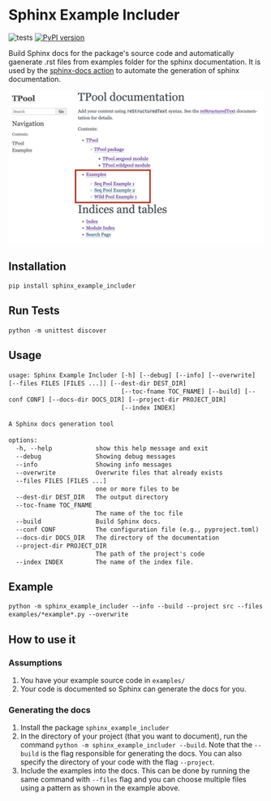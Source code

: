 # Sphinx Example Includer

![tests](../../actions/workflows/python-package.yml/badge.svg)
[![PyPI version](https://badge.fury.io/py/sphinx-example-includer.svg?kill-cache=1)](https://badge.fury.io/py/sphinx-example-includer)

Build Sphinx docs for the package's source code and 
automatically gaenerate .rst files from examples folder for the sphinx documentation. It is used by the 
[sphinx-docs action](https://github.com/marketplace/actions/sphinx-docs) to automate
the generation of sphinx documentation.

![examples screenshot](examples-screenshot.png)

## Installation
```
pip install sphinx_example_includer
```

## Run Tests
```
python -m unittest discover
```

## Usage
```
usage: Sphinx Example Includer [-h] [--debug] [--info] [--overwrite] [--files FILES [FILES ...]] [--dest-dir DEST_DIR]
                               [--toc-fname TOC_FNAME] [--build] [--conf CONF] [--docs-dir DOCS_DIR] [--project-dir PROJECT_DIR]
                               [--index INDEX]

A Sphinx docs generation tool

options:
  -h, --help            show this help message and exit
  --debug               Showing debug messages
  --info                Showing info messages
  --overwrite           Overwrite files that already exists
  --files FILES [FILES ...]
                        one or more files to be
  --dest-dir DEST_DIR   The output directory
  --toc-fname TOC_FNAME
                        The name of the toc file
  --build               Build Sphinx docs.
  --conf CONF           The configuration file (e.g., pyproject.toml)
  --docs-dir DOCS_DIR   The directory of the documentation
  --project-dir PROJECT_DIR
                        The path of the project's code
  --index INDEX         The name of the index file.

```

## Example
```
python -m sphinx_example_includer --info --build --project src --files examples/*example*.py --overwrite
```

## How to use it

### Assumptions
1. You have your example source code in `examples/`
2. Your code is documented so Sphinx can generate the docs for you.

### Generating the docs
1. Install the package `sphinx_example_includer`
2. In the directory of your project (that you want to document), run the command 
`python -m sphinx_example_includer --build`. Note that the `--build` is the flag responsible for generating 
the docs. You can also specify the directory of your code with the flag `--project`.
3. Include the examples into the docs. This can be done by running the same command with 
`--files` flag and you can choose multiple files using a pattern as shown in the example above.
